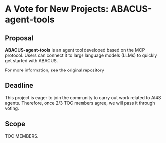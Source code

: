 # A Vote for New Projects:  ABACUS-agent-tools

## Proposal

**ABACUS-agent-tools** is an agent tool developed based on the MCP protocol. Users can connect it to large language models (LLMs) to quickly get started with ABACUS.

For more information, see the [original repository](https://github.com/pxlxingliang/ABACUS-agent-tools)

## Deadline

This project is eager to join the community to carry out work related to AI4S agents. Therefore, once 2/3 TOC members agree, we will pass it through voting.

## Scope

TOC MEMBERS.
